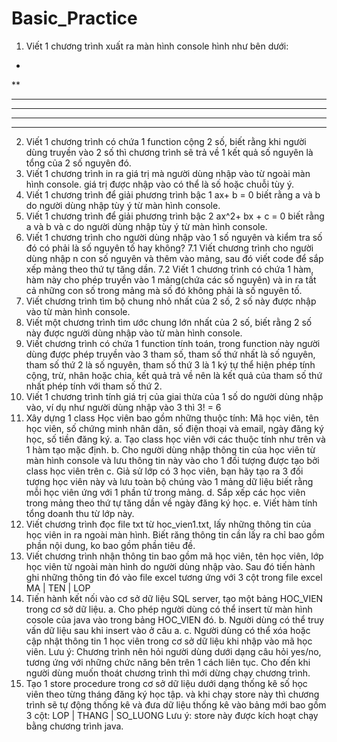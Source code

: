 # Basic_Practice
1. Viết 1 chương trình xuất ra màn hình console hình như bên dưới:

*
**
*** 
**** 
*****
******

2. Viết 1 chương trình có chứa 1 function cộng 2 số, biết rằng khi người dùng truyền vào 2 số thì chương trình sẽ trả về 1 kết quả số nguyên là tổng của 2 số nguyên đó.
3. Viết 1 chương trình in ra giá trị mà người dùng nhập vào từ ngoài màn hình console. giá trị được nhập vào có thể là số hoặc chuỗi tùy ý.
4. Viết 1 chương trình để giải phương trình bậc 1 ax+ b = 0 biết rằng a và b do người dùng nhập tùy ý từ màn hình console.
5. Viết 1 chương trình để giải phương trình bậc 2 ax^2+ bx + c = 0 biết rằng a và b và c do người dùng nhập tùy ý từ màn hình console.
6. Viết 1 chương trình cho người dùng nhập vào 1 số nguyên và kiểm tra số đó có phải là số nguyên tố hay không?
7.1 Viết chương trình cho người dùng nhập n con số nguyên và thêm vào mảng, sau đó viết code để sắp xếp mảng theo thứ tự tăng dần.
7.2 Viết 1 chương trình có chứa 1 hàm, hàm này cho phép truyền vào 1 mảng(chứa các số nguyên) và in ra tất cả những con số trong mảng mà số đó không phải là số nguyên tố.
8. Viết chương trình tìm bộ chung nhỏ nhất của 2 số, 2 số này được nhập vào từ màn hình console.
9. Viết một chương trình tìm ước chung lớn nhất của 2 số, biết rằng 2 số này được người dùng nhập vào từ màn hình console.
10. Viết chương trình có chứa 1 function tính toán, trong function này người dùng được phép truyền vào 3 tham số, tham số thứ nhất là số nguyên, tham số thứ 2 là số nguyên, tham số thứ 3 là 1 ký tự thể hiện phép tính cộng, trừ, nhân hoặc chia, kết quả trả về nên là kết quả của tham số thứ nhất phép tính với tham số thứ 2.
11. Viết 1 chương trình tính giá trị của giai thừa của 1 số do người dùng nhập vào, ví dụ như người dùng nhập vào 3 thì 3! = 6
12. Xây dựng 1 class Học viên bao gồm những thuộc tính: Mã học viên, tên học viên, số chứng minh nhân dân, số điện thoại và email, ngày đăng ký học, số tiền đăng ký.
a. Tạo class học viên với các thuộc tính như trên và 1 hàm tạo mặc định.
b. Cho người dùng nhập thông tin của học viên từ màn hình console và lưu thông tin này vào cho 1 đối tượng được tạo bởi class học viên trên
c. Giả sử lớp có 3 học viên, bạn hãy tạo ra 3 đối tượng học viên này và lưu toàn bộ chúng vào 1 mảng dữ liệu biết rằng mỗi học viên ứng với 1 phần tử trong mảng.
d. Sắp xếp các học viên trong mảng theo thứ tự tăng dần về ngày đăng ký học.
e. Viết hàm tính tổng doanh thu từ lớp này.
13. Viết chương trình đọc file txt từ hoc_vien1.txt, lấy những thông tin của học viên in ra ngoài màn hình. Biết răng thông tin cần lấy ra chỉ bao gồm phần nội dung, ko bao gồm phần tiêu đề.
14. Viết chương trình nhận thông tin bao gồm mã học viên, tên học viên, lớp học viên từ ngoài màn hình do người dùng nhập vào. Sau đó tiến hành ghi những thông tin đó vào file excel tương ứng với 3 cột trong file excel MA | TEN | LOP
15. Tiến hành kết nối vào cơ sở dữ liệu SQL server, tạo một bảng HOC_VIEN trong cơ sở dữ liệu.
a. Cho phép người dùng có thể insert từ màn hình cosole của java vào trong bảng HOC_VIEN đó.
b. Người dùng có thể truy vấn dữ liệu sau khi insert vào ở câu a.
c. Người dùng có thể xóa hoặc cập nhật thông tin 1 học viên trong cơ sở dữ liệu khi nhập vào mã học viên.
Lưu ý: Chương trình nên hỏi người dùng dưới dạng câu hỏi yes/no, tương ứng với những chức năng bên trên 1 cách liên tục. Cho đến khi người dùng muốn thoát chương trình thì mới dừng chạy chương trình.
16. Tạo 1 store procedure trong cơ sở dữ liệu dưới dạng thống kê số học viên theo từng tháng đăng ký học tập. và khi chạy store này thì chương trình sẽ tự động thống kê và đưa dữ liệu thống kê vào bảng mới bao gồm 3 cột: LOP | THANG | SO_LUONG
Lưu ý: store này được kích hoạt chạy bằng chương trình java.
